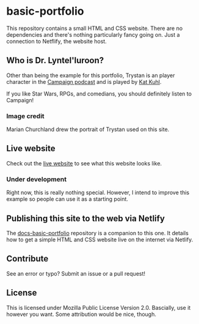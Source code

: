 # basic-portfolio
This repository contains a small HTML and CSS website. There are no dependencies and there's nothing particularly fancy going on. Just a connection to Netflify, the website host.

## Who is Dr. Lyntel'luroon?
Other than being the example for this portfolio, Trystan is an player character in the [Campaign podcast](https://one-shot.fandom.com/wiki/Campaign:Campaign) and is played by [Kat Kuhl](https://one-shot.fandom.com/wiki/Kat_Kuhl).

If you like Star Wars, RPGs, and comedians, you should definitely listen to Campaign!

### Image credit
Marian Churchland drew the portrait of Trystan used on this site.

## Live website
Check out the [live website](https://wtd-basic-portfolio.netlify.app/) to see what this website looks like.

### Under development
Right now, this is really nothing special. However, I intend to improve this example so people can use it as a starting point.

## Publishing this site to the web via Netlify
The [docs-basic-portfolio](https://github.com/bobby-pancakes/basic-portfolio) repository is a companion to this one. It details how to get a simple HTML and CSS website live on the internet via Netlify.

## Contribute
See an error or typo? Submit an issue or a pull request!

## License
This is licensed under Mozilla Public License Version 2.0. Bascially, use it however you want. Some attribution would be nice, though.
